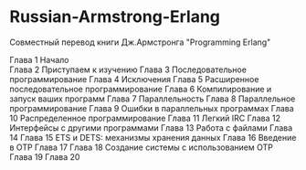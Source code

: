 Russian-Armstrong-Erlang
========================

Совместный перевод книги Дж.Армстронга &quot;Programming Erlang&quot;

Глава 1 Начало<br/>
Глава 2 Приступаем к изучению
Глава 3 Последовательное программирование
Глава 4 Исключения
Глава 5 Расширенное последовательное программирование
Глава 6 Компилирование и запуск ваших программ
Глава 7 Параллельность
Глава 8 Параллельное программирование
Глава 9 Ошибки в параллельных программах
Глава 10 Распределенное программирование
Глава 11 Легкий IRC
Глава 12 Интерфейсы с другими программами
Глава 13 Работа с файлами
Глава 14
Глава 15 ETS и DETS: механизмы хранения данных
Глава 16 Введение в OTP
Глава 17
Глава 18 Создание системы с использованием OTP
Глава 19
Глава 20